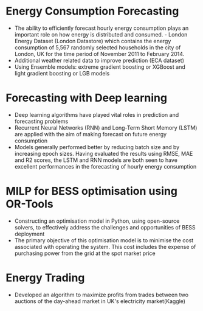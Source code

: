 # Energy Consumption Forecasting
- The ability to efficiently forecast hourly energy consumption plays an important role on how energy is distributed and consumed. - London Energy Dataset (London Datastore) which contains the energy consumption of 5,567 randomly selected households in the city of London, UK for the time period of November 2011 to February 2014.
- Additional weather related data to improve prediction (ECA dataset)
- Using Ensemble models: extreme gradient boosting or XGBoost and light gradient boosting or LGB models

# Forecasting with Deep learning
- Deep learning algorithms have played vital roles in prediction and forecasting problems 
- Recurrent Neural Networks (RNN) and Long-Term Short Memory (LSTM) are applied with the aim of making forecast on future energy consumption
- Models generally performed better by reducing batch size and by increasing epoch sizes. Having evaluated the results using RMSE, MAE and R2 scores, the LSTM and RNN models are both seen to have excellent performances in the forecasting of hourly energy consumption

# MILP for BESS optimisation using OR-Tools  
- Constructing an optimisation model in Python, using open-source solvers, to effectively address the challenges and opportunities of BESS deployment
- The primary objective of this optimisation model is to minimise the cost associated with operating the system. This cost includes the expense of purchasing power from the grid at the spot market price

# Energy Trading  
- Developed an algorithm to maximize profits from trades between two auctions of the day-ahead market in UK's electricity market(Kaggle)
